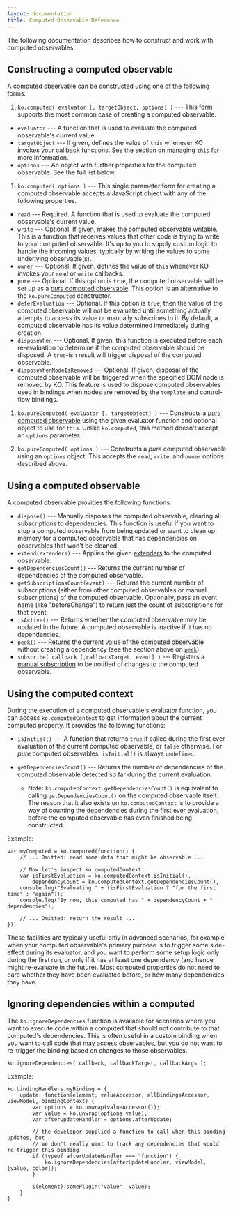 ```yaml
---
layout: documentation
title: Computed Observable Reference
---
```


The following documentation describes how to construct and work with computed observables.

## Constructing a computed observable

A computed observable can be constructed using one of the following forms:

1. `ko.computed( evaluator [, targetObject, options] )` --- This form supports the most common case of creating a computed observable.
  * `evaluator` --- A function that is used to evaluate the computed observable's current value.
  * `targetObject` --- If given, defines the value of `this` whenever KO invokes your callback functions. See the section on [managing `this`](computedObservables.html#managing-this) for more information.
  * `options` --- An object with further properties for the computed observable. See the full list below.

1. `ko.computed( options )` --- This single parameter form for creating a computed observable accepts a JavaScript object with any of the following properties.
  * `read` --- Required. A function that is used to evaluate the computed observable's current value.
  * `write` --- Optional. If given, makes the computed observable writable. This is a function that receives values that other code is trying to write to your computed observable. It's up to you to supply custom logic to handle the incoming values, typically by writing the values to some underlying observable(s).
  * `owner` --- Optional. If given, defines the value of `this` whenever KO invokes your `read` or `write` callbacks.
  * `pure` --- Optional. If this option is `true`, the computed observable will be set up as a [*pure* computed observable](computed-pure.html). This option is an alternative to the `ko.pureComputed` constructor.
  * `deferEvaluation` --- Optional. If this option is `true`, then the value of the computed observable will not be evaluated until something actually attempts to access its value or manually subscribes to it. By default, a computed observable has its value determined immediately during creation.
  * `disposeWhen` --- Optional. If given, this function is executed before each re-evaluation to determine if the computed observable should be disposed. A `true`-ish result will trigger disposal of the computed observable.
  * `disposeWhenNodeIsRemoved` --- Optional. If given, disposal of the computed observable will be triggered when the specified DOM node is removed by KO. This feature is used to dispose computed observables used in bindings when nodes are removed by the `template` and control-flow bindings.
  
1. `ko.pureComputed( evaluator [, targetObject] )` --- Constructs a [*pure* computed observable](computed-pure.html) using the given evaluator function and optional object to use for `this`. Unlike `ko.computed`, this method doesn't accept an `options` parameter.

1. `ko.pureComputed( options )` --- Constructs a *pure* computed observable using an `options` object. This accepts the `read`, `write`, and `owner` options described above.

## Using a computed observable

A computed observable provides the following functions:

* `dispose()` --- Manually disposes the computed observable, clearing all subscriptions to dependencies. This function is useful if you want to stop a computed observable from being updated or want to clean up memory for a computed observable that has dependencies on observables that won't be cleaned.
* `extend(extenders)` --- Applies the given [extenders](extenders.html) to the computed observable.
* `getDependenciesCount()` --- Returns the current number of dependencies of the computed observable.
* `getSubscriptionsCount(event)` --- Returns the current number of subscriptions (either from other computed observables or manual subscriptions) of the computed observable. Optionally, pass an event name (like "beforeChange") to return just the count of subscriptions for that event.
* `isActive()` --- Returns whether the computed observable may be updated in the future. A computed observable is inactive if it has no dependencies.
* `peek()` --- Returns the current value of the computed observable without creating a dependency (see the section above on [`peek`](computed-dependency-tracking.html#controlling-dependencies-using-peek)).
* `subscribe( callback [,callbackTarget, event] )` --- Registers a [manual subscription](observables.html#explicitly-subscribing-to-observables) to be notified of changes to the computed observable.

## Using the computed context

During the execution of a computed observable's evaluator function, you can access `ko.computedContext` to get information about the current computed property. It provides the following functions:

* `isInitial()` --- A function that returns `true` if called during the first ever evaluation of the current computed observable, or `false` otherwise. For *pure* computed observables, `isInitial()` is always `undefined`.

* `getDependenciesCount()` --- Returns the number of dependencies of the computed observable detected so far during the current evaluation.
  * Note: `ko.computedContext.getDependenciesCount()` is equivalent to calling `getDependenciesCount()` on the computed observable itself. The reason that it also exists on `ko.computedContext` is to provide a way of counting the dependencies during the first ever evaluation, before the computed observable has even finished being constructed.

Example:

    var myComputed = ko.computed(function() {
        // ... Omitted: read some data that might be observable ...

        // Now let's inspect ko.computedContext
        var isFirstEvaluation = ko.computedContext.isInitial(),
            dependencyCount = ko.computedContext.getDependenciesCount(),
        console.log("Evaluating " + (isFirstEvaluation ? "for the first time" : "again"));
        console.log("By now, this computed has " + dependencyCount + " dependencies");

        // ... Omitted: return the result ...
    });

These facilities are typically useful only in advanced scenarios, for example when your computed observable's primary purpose is to trigger some side-effect during its evaluator, and you want to perform some setup logic only during the first run, or only if it has at least one dependency (and hence might re-evaluate in the future). Most computed properties do not need to care whether they have been evaluated before, or how many dependencies they have.

## Ignoring dependencies within a computed

The `ko.ignoreDependencies` function is available for scenarios where you want to execute code within a computed that should not contribute to that computed's dependencies. This is often useful in a custom binding when you want to call code that may access observables, but you do not want to re-trigger the binding based on changes to those observables.

    ko.ignoreDependencies( callback, callbackTarget, callbackArgs );

Example:

    ko.bindingHandlers.myBinding = {
        update: function(element, valueAccessor, allBindingsAccessor, viewModel, bindingContext) {
            var options = ko.unwrap(valueAccessor());
            var value = ko.unwrap(options.value);
            var afterUpdateHandler = options.afterUpdate;

            // the developer supplied a function to call when this binding updates, but
            // we don't really want to track any dependencies that would re-trigger this binding
            if (typeof afterUpdateHandler === "function") {
                ko.ignoreDependencies(afterUpdateHandler, viewModel, [value, color]);
            }

            $(element).somePlugin("value", value);
        }
    }
